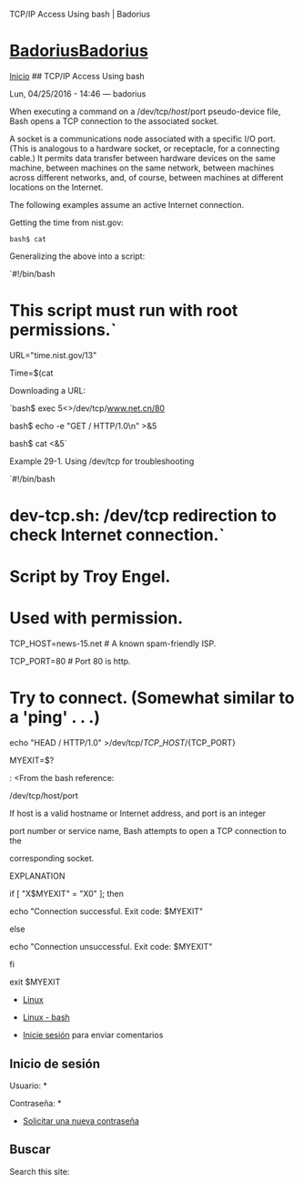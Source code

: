 





TCP/IP Access Using bash | Badorius


















# [BadoriusBadorius](/ "Badorius")

 
 

[Inicio](/) ## TCP/IP Access Using bash

 

Lun, 04/25/2016 - 14:46 — badorius

When executing a command on a /dev/tcp/$host/$port pseudo-device file, Bash opens a TCP connection to the associated socket.


A socket is a communications node associated with a specific I/O port. (This is analogous to a hardware socket, or receptacle, for a connecting cable.) It permits data transfer between hardware devices on the same machine, between machines on the same network, between machines across different networks, and, of course, between machines at different locations on the Internet.


The following examples assume an active Internet connection.


Getting the time from nist.gov:  

 `bash$ cat` 


Generalizing the above into a script:  

 `#!/bin/bash  

# This script must run with root permissions.`


URL="time.nist.gov/13"


Time=$(cat  

Downloading a URL:  

 `bash$ exec 5<>/dev/tcp/www.net.cn/80  

bash$ echo -e "GET / HTTP/1.0\n" >&5  

bash$ cat <&5` 


Example 29-1. Using /dev/tcp for troubleshooting  

 `#!/bin/bash  

# dev-tcp.sh: /dev/tcp redirection to check Internet connection.`


# Script by Troy Engel.  

# Used with permission.


TCP\_HOST=news-15.net # A known spam-friendly ISP.  

TCP\_PORT=80 # Port 80 is http.


# Try to connect. (Somewhat similar to a 'ping' . . .)  

echo "HEAD / HTTP/1.0" >/dev/tcp/${TCP\_HOST}/${TCP\_PORT}  

MYEXIT=$?


: <From the bash reference:  

/dev/tcp/host/port  

 If host is a valid hostname or Internet address, and port is an integer  

port number or service name, Bash attempts to open a TCP connection to the  

corresponding socket.  

EXPLANATION


if [ "X$MYEXIT" = "X0" ]; then  

 echo "Connection successful. Exit code: $MYEXIT"  

else  

 echo "Connection unsuccessful. Exit code: $MYEXIT"  

fi


exit $MYEXIT  







* [Linux](/?q=taxonomy/term/2)
* [Linux - bash](/?q=taxonomy/term/18)


* [Inicie sesión](/?q=user/login&destination=comment%2Freply%2F97%23comment-form) para enviar comentarios





 


## Inicio de sesión




Usuario: *



Contraseña: *



* [Solicitar una nueva contraseña](/?q=user/password "Solicita una contraseña nueva por correo electrónico.")






## Buscar





Search this site: 










 




